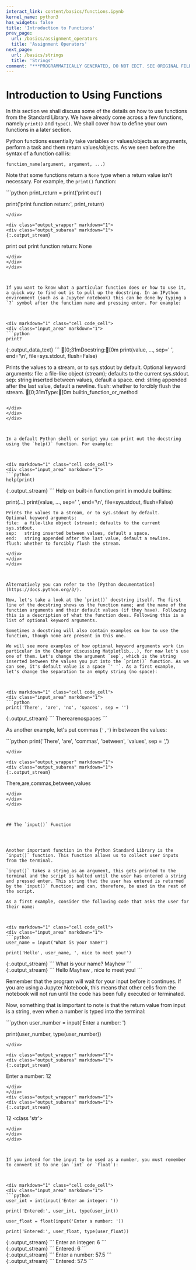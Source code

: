 ```yaml
---
interact_link: content/basics/functions.ipynb
kernel_name: python3
has_widgets: false
title: 'Introduction to Functions'
prev_page:
  url: /basics/assignment_operators
  title: 'Assignment Operators'
next_page:
  url: /basics/strings
  title: 'Strings'
comment: "***PROGRAMMATICALLY GENERATED, DO NOT EDIT. SEE ORIGINAL FILES IN /content***"
---
```

# Introduction to Using Functions
In this section we shall discuss some of the details on how to use functions from the Standard Library. We have already come across a few functions, namely `print()` and `type()`. We shall cover how to define your own functions in a later section.

Python functions essentially take variables or values/objects as arguments, perform a task and them return values/objects. As we seen before the syntax of a function call is:
```
function_name(argument, argument, ...)
```

Note that some functions return a `None` type when a return value isn't necessary. For example, the `print()` function:



<div markdown="1" class="cell code_cell">
<div class="input_area" markdown="1">
```python
print_return = print('print out')

print('print function return:', print_return)

```
</div>

<div class="output_wrapper" markdown="1">
<div class="output_subarea" markdown="1">
{:.output_stream}
```
print out
print function return: None
```
</div>
</div>
</div>



If you want to know what a particular function does or how to use it, a quick way to find out is to pull up the docstring. In an IPython environment (such as a Jupyter notebook) this can be done by typing a `?` symbol after the function name and pressing enter. For example:



<div markdown="1" class="cell code_cell">
<div class="input_area" markdown="1">
```python
print?

```
</div>

<div class="output_wrapper" markdown="1">
<div class="output_subarea" markdown="1">
{:.output_data_text}
```
[0;31mDocstring:[0m
print(value, ..., sep=' ', end='\n', file=sys.stdout, flush=False)

Prints the values to a stream, or to sys.stdout by default.
Optional keyword arguments:
file:  a file-like object (stream); defaults to the current sys.stdout.
sep:   string inserted between values, default a space.
end:   string appended after the last value, default a newline.
flush: whether to forcibly flush the stream.
[0;31mType:[0m      builtin_function_or_method

```

</div>
</div>
</div>



In a default Python shell or script you can print out the docstring using the `help()` function. For example:



<div markdown="1" class="cell code_cell">
<div class="input_area" markdown="1">
```python
help(print)

```
</div>

<div class="output_wrapper" markdown="1">
<div class="output_subarea" markdown="1">
{:.output_stream}
```
Help on built-in function print in module builtins:

print(...)
    print(value, ..., sep=' ', end='\n', file=sys.stdout, flush=False)
    
    Prints the values to a stream, or to sys.stdout by default.
    Optional keyword arguments:
    file:  a file-like object (stream); defaults to the current sys.stdout.
    sep:   string inserted between values, default a space.
    end:   string appended after the last value, default a newline.
    flush: whether to forcibly flush the stream.

```
</div>
</div>
</div>



Alternatively you can refer to the [Python documentation](https://docs.python.org/3/).

Now, let's take a look at the `print()` docstring itself. The first line of the docstring shows us the function name; and the name of the function arguments and their default values (if they have). Following this is a description of what the function does. Following this is a list of optional keyword arguments.

Sometimes a docstring will also contain examples on how to use the function, though none are present in this one.

We will see more examples of how optional keyword arguments work (in particular in the Chapter discussing Matplotlib...), for now let's use one of them. Let's change the argument `sep`, which is the string inserted between the values you put into the `print()` function. As we can see, it's default value is a space `' '`. As a first example, let's change the separation to an empty string (no space):



<div markdown="1" class="cell code_cell">
<div class="input_area" markdown="1">
```python
print('There', 'are', 'no', 'spaces', sep = '')

```
</div>

<div class="output_wrapper" markdown="1">
<div class="output_subarea" markdown="1">
{:.output_stream}
```
Therearenospaces
```
</div>
</div>
</div>



As another example, let's put commas (`','`) in between the values:



<div markdown="1" class="cell code_cell">
<div class="input_area" markdown="1">
```python
print('There', 'are', 'commas', 'between', 'values', sep = ',')

```
</div>

<div class="output_wrapper" markdown="1">
<div class="output_subarea" markdown="1">
{:.output_stream}
```
There,are,commas,between,values
```
</div>
</div>
</div>



## The `input()` Function




Another important function in the Python Standard Library is the `input()` function. This function allows us to collect user inputs from the terminal.

`input()` takes a string as an argument, this gets printed to the terminal and the script is halted until the user has entered a string and pressed enter. This string that the user has entered is returned by the `input()` function; and can, therefore, be used in the rest of the script.

As a first example, consider the following code that asks the user for their name:



<div markdown="1" class="cell code_cell">
<div class="input_area" markdown="1">
```python
user_name = input('What is your name?')

print('Hello', user_name, ', nice to meet you!')

```
</div>

<div class="output_wrapper" markdown="1">
<div class="output_subarea" markdown="1">
{:.output_stream}
```
What is your name? Mayhew
```
</div>
</div>
<div class="output_wrapper" markdown="1">
<div class="output_subarea" markdown="1">
{:.output_stream}
```
Hello Mayhew , nice to meet you!
```
</div>
</div>
</div>



Remember that the program will wait for your input before it continues. If you are using a Jupyter Notebook, this means that other cells from the notebook will not run until the code has been fully executed or terminated.

Now, something that is important to note is that the return value from input is a string, even when a number is typed into the terminal:



<div markdown="1" class="cell code_cell">
<div class="input_area" markdown="1">
```python
user_number = input('Enter a number: ')

print(user_number, type(user_number))

```
</div>

<div class="output_wrapper" markdown="1">
<div class="output_subarea" markdown="1">
{:.output_stream}
```
Enter a number:  12
```
</div>
</div>
<div class="output_wrapper" markdown="1">
<div class="output_subarea" markdown="1">
{:.output_stream}
```
12 <class 'str'>
```
</div>
</div>
</div>



If you intend for the input to be used as a number, you must remember to convert it to one (an `int` or `float`):



<div markdown="1" class="cell code_cell">
<div class="input_area" markdown="1">
```python
user_int = int(input('Enter an integer: '))

print('Entered:', user_int, type(user_int))

user_float = float(input('Enter a number: '))

print('Entered:', user_float, type(user_float))

```
</div>

<div class="output_wrapper" markdown="1">
<div class="output_subarea" markdown="1">
{:.output_stream}
```
Enter an integer:  6
```
</div>
</div>
<div class="output_wrapper" markdown="1">
<div class="output_subarea" markdown="1">
{:.output_stream}
```
Entered: 6 <class 'int'>
```
</div>
</div>
<div class="output_wrapper" markdown="1">
<div class="output_subarea" markdown="1">
{:.output_stream}
```
Enter a number:  57.5
```
</div>
</div>
<div class="output_wrapper" markdown="1">
<div class="output_subarea" markdown="1">
{:.output_stream}
```
Entered: 57.5 <class 'float'>
```
</div>
</div>
</div>

